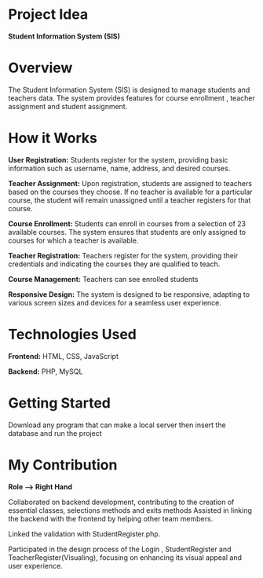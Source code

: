 # **Project Idea**
**Student Information System (SIS)**
# **Overview**

The Student Information System (SIS) is designed to manage students and teachers data. The system provides features for course enrollment , teacher assignment and student assignment.

# **How it Works**
**User Registration:** Students register for the system, providing basic information such as username, name, address, and desired courses.

**Teacher Assignment:** Upon registration, students are assigned to teachers based on the courses they choose. If no teacher is available for a particular course, the student will remain unassigned until a teacher registers for that course.

**Course Enrollment:** Students can enroll in courses from a selection of 23 available courses. The system ensures that students are only assigned to courses for which a teacher is available.

**Teacher Registration:** Teachers register for the system, providing their credentials and indicating the courses they are qualified to teach.

**Course Management:** Teachers can see enrolled students

**Responsive Design:** The system is designed to be responsive, adapting to various screen sizes and devices for a seamless user experience.

# **Technologies Used**
**Frontend:** HTML, CSS, JavaScript

**Backend:** PHP, MySQL

# **Getting Started**

Download any program that can make a local server then insert the database and run the project


# My Contribution

**Role --> Right Hand**


  Collaborated on backend development, contributing to the creation of essential classes, selections methods and exits methods
  Assisted in linking the backend with the frontend by helping other team members.
  
  Linked the validation with StudentRegister.php.
  
  Participated in the design process of the Login , StudentRegister and  TeacherRegister(Visualing), focusing on enhancing its visual appeal and user experience.
